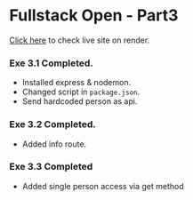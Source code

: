 # Fullstack Open - Part3

[Click here](https://phonebook-sunil.onrender.com) to check live site on render.

### Exe 3.1 Completed.

- Installed express & nodemon.
- Changed script in `package.json`.
- Send hardcoded person as api.

### Exe 3.2 Completed.

- Added info route.

### Exe 3.3 Completed

- Added single person access via get method
